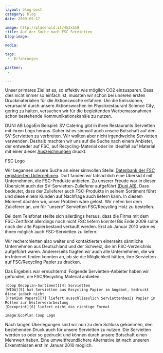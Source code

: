 ```yaml
---
layout: blog-post
category: blog
date: 2009-09-17

image: http://placehold.it/452x150
title: Auf der Suche nach FSC Servietten 
blog-image:  

media: 

tags:
 -  Erfahrungen

partner:
 -  

---
```


 Unser primäres Ziel ist es, so effektiv wie möglich CO2 einzusparen. Dass dies nicht immer so einfach ist, mussten wir schon bei unseren ersten Druckmaterialien für die Aktionswoche erfahren. Um die Emissionen, verursacht durch unsere Aktionswochen im Physikrestaurant Science City, gering zu halten, versuchen wir für die begleitenden Werbemassnahmen schon bestehende Kommunikationskanäle zu nutzen.

DUNI AB LogoEin Beispiel: SV Catering gibt in ihren Restaurants Servietten mit ihrem Logo heraus. Daher ist es sinnvoll auch unsere Botschaft auf den SV-Servietten zu verbreiten. Wir wollten aber nicht irgendwelche Servietten verwenden. Deshalb machten wir uns auf die Suche nach einem Anbieter, der entweder auf FSC, auf Recycling-Material oder im Idealfall auf Material mit einer dieser [Auszeichnungen][1] druckt.

FSC Logo

Wir begannen unsere Suche an einer sinnvollen Stelle: [Datenbank der FSC registrierten Unternehmen][2]. Dort fanden wir tatsächlich eine Übersicht mit Unternehmen, die FSC-Produkte anbieten. Zu unserer Freude war in dieser Übersicht auch der SV-Servietten-Zulieferer aufgeführt [(Duni AB)][3]. Dass bedeutet, dass der Zulieferer auch FSC-Produkte in seinem Sortiment führt und diese einem Kunden auf Nachfrage auch liefern kann. In diesem Moment dachten wir, unser Problem wäre gelöst. Wir riefen bei dem Zulieferer an, um für "unsere" Servietten FSC/Recycling Holz zu bestellen.

Bei dem Telefonat stellte sich allerdings heraus, dass die Firma mit dem FSC-Zertifikat allerdings noch nicht FSC liefern konnte! Bis Ende 2009 sollte noch der alte Papierbestand verkauft werden. Erst ab Januar 2010 wäre es ihnen möglich auch FSC-Servietten zu liefern.

Wir recherchierten also weiter und kontaktierten einerseits sämtliche Unternehmen aus Deutschland und der Schweiz, die im FSC-Verzeichnis aufgeführt waren. Andererseits fragten wir auch alle Unternehmen, die wir im Internet finden konnten an, ob sie die Möglichkeit hätten, ihre Servietten auf FSC/Recycling Papier zu drucken.

Das Ergebnis war ernüchternd. Folgende Servietten-Anbieter haben wir gefunden, die FSC/Recycling Material anbieten:

    [Coop Oecoplan-Sortiment][4] Servietten 
    [WIDA][5] hat Servietten aus Recycling Papier im Angebot, bedruckt diese jedoch nicht
    [Premium Papers][7] liefert ausschliesslich Serviettenbasis Papier in Rollen zur Weiterverarbeitung
    [Decoprint][6] liefert nicht das richtige Format
	
	image:EcoPlan Coop Logo

Nach langen Überlegungen sind wir nun zu dem Schluss gekommen, den bestehenden Druck auch für unsere Servietten zu nutzen. Die Servietten werden so oder so gedruckt und können durch unsere Botschaft einen Mehrwert haben. Eine umweltfreundlichere Alternative ist nach unseren Erkenntnissen erst im Januar 2010 möglich. 

[1]: http://www.umweltschutz.ch/index.php?pid=408&group=45&submit=Suchen
[2]: http://info.fsc.org/
[3]: http://www.duni.com/
[4]:  http://www.coop.ch/pb/site/viva/node/68878438/Lde/index.html
[5]: http://www.wida.ch/
[6]: http://www.decoprint.net/
[7]: http://www.premium-papers.ch/

